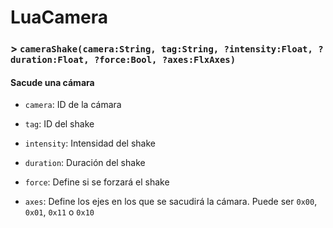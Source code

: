 # LuaCamera

### > `cameraShake(camera:String, tag:String, ?intensity:Float, ?duration:Float, ?force:Bool, ?axes:FlxAxes)`

#### Sacude una cámara 

- `camera`: ID de la cámara 

- `tag`: ID del shake 

- `intensity`: Intensidad del shake 

- `duration`: Duración del shake 

- `force`: Define si se forzará el shake 

- `axes`: Define los ejes en los que se sacudirá la cámara. Puede ser `0x00`, `0x01`, `0x11` o `0x10` 

